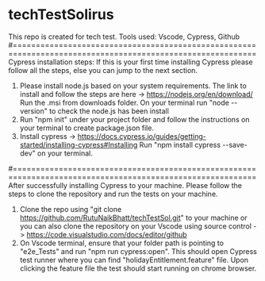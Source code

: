 # techTestSolirus

This repo is created for tech test.
Tools used: Vscode, Cypress, Github
#===========================================================================================================
Cypress installation steps:
If this is your first time installing Cypress please follow all the steps, else you can jump to the next section.
1) Please install node.js based on your system requirements. 
   The link to install and follow the steps are here -> https://nodejs.org/en/download/
   Run the .msi from downloads folder.
   On your terminal run "node --version" to check the node.js has been install 
2) Run "npm init" under your project folder and follow the instructions on your terminal to create
   package.json file. 
3) Install cypress -> https://docs.cypress.io/guides/getting-started/installing-cypress#Installing
   Run "npm install cypress --save-dev" on your terminal.

#===========================================================================================================
After successfully installing Cypress to your machine. Please follow the steps to clone the repository and run the tests on your machine.

1) Clone the repo using "git clone https://github.com/RutuNaikBhatt/techTestSol.git" to your machine
   or you can also clone the repository on your Vscode using source control -> https://code.visualstudio.com/docs/editor/github
2) On Vscode terminal, ensure that your folder path is pointing to "e2e_Tests" and run "npm run cypress:open".
   This should open Cypress test runner where you can find "holidayEntitlement.feature" file. Upon clicking the feature file the test should start running on chrome browser.
